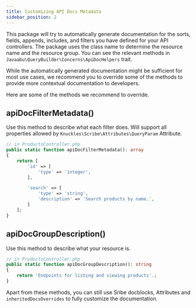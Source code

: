 ```yaml
---
title: Customizing API Docs Metadata
sidebar_position: 2
---
```


This package will try to automatically generate documentation for the sorts, fields, appends, includes, and filters you have defined for your API controllers.
The package uses the class name to determine the resource name and the resource group. You can see the relevant methods in `Javaabu\QueryBuilder\Concerns\ApiDocHelpers` trait.

While the automatically generated documentation might be sufficient for most use cases, we recommend you to override some of the methods to provide more contextual documentation to developers.

Here are some of the methods we recommend to override.

## apiDocFilterMetadata()

Use this method to describe what each filter does. Will support all properties allowed by `Knuckles\Scribe\Attributes\QueryParam` Attribute.

```php
// in ProductsController.php
public static function apiDocFilterMetadata(): array
{
    return [
        'id' => [
            'type' => 'integer',
        ],

        'search' => [
            'type' => 'string',
            'description' => 'Search products by name.',
        ]
    ];
}
```


## apiDocGroupDescription()

Use this method to describe what your resource is.

```php
// in ProductsController.php
public static function apiDocGroupDescription(): string
{
    return 'Endpoints for listing and viewing products'.;
}
```

Apart from these methods, you can still use Sribe docblocks, Attributes and `inheritedDocsOverrides` to fully customize the documentation.
